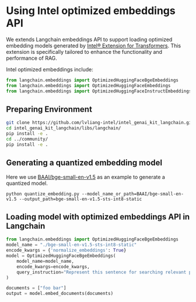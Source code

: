 # Using Intel optimized embeddings API

We extends Langchain embeddings API to support loading optimized embedding models generated by [Intel® Extension for Transformers](https://github.com/intel/intel-extension-for-transformers). This extension is specifically tailored to enhance the functionality and performance of RAG.

Intel optimized embeddings include:
```python
from langchain.embeddings import OptimizedHuggingFaceBgeEmbeddings
from langchain.embeddings import OptimizedHuggingFaceEmbeddings
from langchain.embeddings import OptimizedHuggingFaceInstructEmbeddings
```

## Preparing Environment
```bash
git clone https://github.com/lvliang-intel/intel_genai_kit_langchain.git
cd intel_genai_kit_langchain/libs/langchain/
pip install -e .
cd ../community/
pip install -e .
```

## Generating a quantized embedding model

Here we use [BAAI/bge-small-en-v1.5](https://huggingface.co/BAAI/bge-small-en-v1.5) as an example to generate a quantized model.

```shell
python quantize_embedding.py --model_name_or_path=BAAI/bge-small-en-v1.5 --output_path=bge-small-en-v1.5-sts-int8-static
```


## Loading model with optimized embeddings API in Langchain

```python
from langchain.embeddings import OptimizedHuggingFaceBgeEmbeddings
model_name = "./bge-small-en-v1.5-sts-int8-static"
encode_kwargs = {'normalize_embeddings': True}
model = OptimizedHuggingFaceBgeEmbeddings(
    model_name=model_name,
    encode_kwargs=encode_kwargs,
    query_instruction="Represent this sentence for searching relevant passages:"
)

documents = ["foo bar"]
output = model.embed_documents(documents)
```
